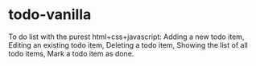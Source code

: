 # todo-vanilla
To do list with the purest html+css+javascript:
Adding a new todo item, 
Editing an existing todo item, 
Deleting a todo item, 
Showing the list of all todo items, 
Mark a todo item as done. 
